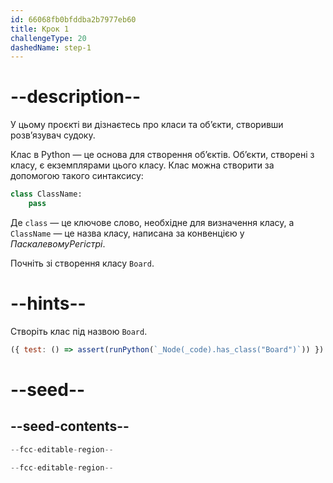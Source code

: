 ```yaml
---
id: 66068fb0bfddba2b7977eb60
title: Крок 1
challengeType: 20
dashedName: step-1
---
```


# --description--

У цьому проєкті ви дізнаєтесь про класи та об’єкти, створивши розв’язувач судоку.

Клас в Python — це основа для створення об’єктів. Об’єкти, створені з класу, є екземплярами цього класу. Клас можна створити за допомогою такого синтаксису:

```py
class ClassName:
    pass
```

Де `class` — це ключове слово, необхідне для визначення класу, а `ClassName` — це назва класу, написана за конвенцією у *ПаскалевомуРегістрі*.

Почніть зі створення класу `Board`.

# --hints--

Створіть клас під назвою `Board`.

```js
({ test: () => assert(runPython(`_Node(_code).has_class("Board")`)) })
```

# --seed--

## --seed-contents--

```py
--fcc-editable-region--

--fcc-editable-region--
```
